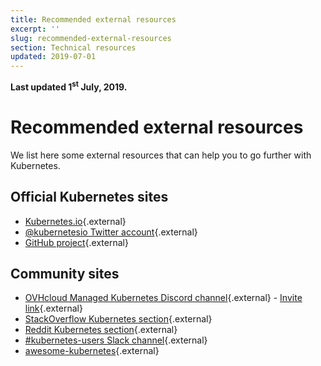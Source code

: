```yaml
---
title: Recommended external resources
excerpt: ''
slug: recommended-external-resources
section: Technical resources
updated: 2019-07-01
---
```


**Last updated 1<sup>st</sup> July, 2019.**

<style>
 pre {
     font-size: 14px;
 }
 pre.console {
   background-color: #300A24; 
   color: #ccc;
   font-family: monospace;
   padding: 5px;
   margin-bottom: 5px;
 }
 pre.console code {
   border: solid 0px transparent;
   font-family: monospace !important;
   font-size: 0.75em;
   color: #ccc;
 }
 .small {
     font-size: 0.75em;
 }
</style>

# Recommended external resources

We list here some external resources that can help you to go further with Kubernetes.


## Official Kubernetes sites

- [Kubernetes.io](https://kubernetes.io/){.external}
- [@kubernetesio Twitter account](https://twitter.com/kubernetesio){.external}
- [GitHub project](https://github.com/kubernetes/kubernetes){.external}

## Community sites

- [OVHcloud Managed Kubernetes Discord channel](https://discord.com/channels/850031577277792286/955385102945370122){.external} - [Invite link](https://discord.gg/27yHfTpv9z){.external}
- [StackOverflow Kubernetes section](https://stackoverflow.com/questions/tagged/kubernetes){.external}
- [Reddit Kubernetes section](https://www.reddit.com/r/kubernetes/){.external}
- [#kubernetes-users Slack channel](http://slack.k8s.io/){.external}
- [awesome-kubernetes](https://ramitsurana.github.io/awesome-kubernetes/){.external}
